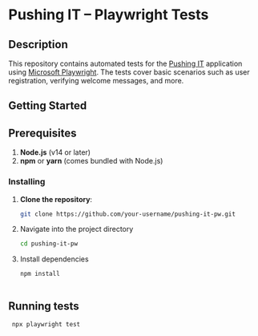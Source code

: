# Pushing IT – Playwright Tests

## Description

This repository contains automated tests for the [Pushing IT](https://pushing-it.vercel.app/) application using [Microsoft Playwright](https://playwright.dev/). The tests cover basic scenarios such as user registration, verifying welcome messages, and more.

## Getting Started

## Prerequisites

1. **Node.js** (v14 or later)
2. **npm** or **yarn** (comes bundled with Node.js)

### Installing

1. **Clone the repository**:
   ```bash
   git clone https://github.com/your-username/pushing-it-pw.git
2. Navigate into the project directory
   ```bash
   cd pushing-it-pw
   
4. Install dependencies
    ```bash
   npm install

    

## Running tests
  ```bash
   npx playwright test

